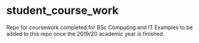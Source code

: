 # student_course_work
Repo for coursework completed for BSc Computing and IT
Examples to be added to this repo once the 2019/20 academic year is finished.
